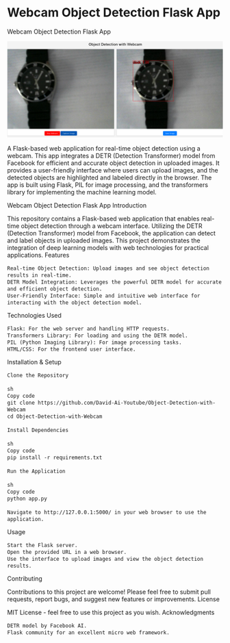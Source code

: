 # Webcam Object Detection Flask App
Webcam Object Detection Flask App

![Example Detection](https://github.com/David-Ai-Youtube/Object-Detection-with-Webcam/blob/main/example.png?raw=true)


A Flask-based web application for real-time object detection using a webcam. This app integrates a DETR (Detection Transformer) model from Facebook for efficient and accurate object detection in uploaded images. It provides a user-friendly interface where users can upload images, and the detected objects are highlighted and labeled directly in the browser. The app is built using Flask, PIL for image processing, and the transformers library for implementing the machine learning model.

Webcam Object Detection Flask App
Introduction

This repository contains a Flask-based web application that enables real-time object detection through a webcam interface. Utilizing the DETR (Detection Transformer) model from Facebook, the application can detect and label objects in uploaded images. This project demonstrates the integration of deep learning models with web technologies for practical applications.
Features

    Real-time Object Detection: Upload images and see object detection results in real-time.
    DETR Model Integration: Leverages the powerful DETR model for accurate and efficient object detection.
    User-Friendly Interface: Simple and intuitive web interface for interacting with the object detection model.

Technologies Used

    Flask: For the web server and handling HTTP requests.
    Transformers Library: For loading and using the DETR model.
    PIL (Python Imaging Library): For image processing tasks.
    HTML/CSS: For the frontend user interface.

Installation & Setup

    Clone the Repository

    sh
    Copy code
    git clone https://github.com/David-Ai-Youtube/Object-Detection-with-Webcam
    cd Object-Detection-with-Webcam

    Install Dependencies

    sh
    Copy code
    pip install -r requirements.txt

    Run the Application

    sh
    Copy code
    python app.py

    Navigate to http://127.0.0.1:5000/ in your web browser to use the application.

Usage

    Start the Flask server.
    Open the provided URL in a web browser.
    Use the interface to upload images and view the object detection results.

Contributing

Contributions to this project are welcome! Please feel free to submit pull requests, report bugs, and suggest new features or improvements.
License

MIT License - feel free to use this project as you wish.
Acknowledgments

    DETR model by Facebook AI.
    Flask community for an excellent micro web framework.


